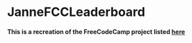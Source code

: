 # JanneFCCLeaderboard


#### This is a recreation of the FreeCodeCamp project listed <a href="https://www.freecodecamp.com/challenges/build-a-camper-leaderboard"> here </a>
